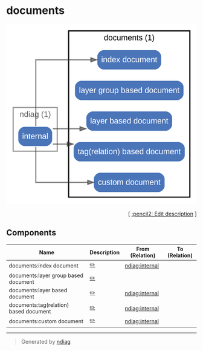 # documents

![diagram](node-documents.svg)



<p align="right">
  [ <a href="../ndiag.descriptions/_node-documents.md">:pencil2: Edit description</a> ]
<p>

## Components

| Name | Description | From (Relation) | To (Relation) |
| --- | --- | --- | --- |
| documents:index document |  <a href="../ndiag.descriptions/_component-documents_index_document.md">:pencil2:</a> | [ndiag:internal](node-ndiag.md) |  |
| documents:layer group based document |  <a href="../ndiag.descriptions/_component-documents_layer_group_based_document.md">:pencil2:</a> |  |  |
| documents:layer based document |  <a href="../ndiag.descriptions/_component-documents_layer_based_document.md">:pencil2:</a> | [ndiag:internal](node-ndiag.md) |  |
| documents:tag(relation) based document |  <a href="../ndiag.descriptions/_component-documents_tag(relation)_based_document.md">:pencil2:</a> | [ndiag:internal](node-ndiag.md) |  |
| documents:custom document |  <a href="../ndiag.descriptions/_component-documents_custom_document.md">:pencil2:</a> | [ndiag:internal](node-ndiag.md) |  |


---

> Generated by [ndiag](https://github.com/k1LoW/ndiag)
